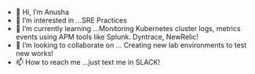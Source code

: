 - 👋 Hi, I’m Anusha
- 👀 I’m interested in ...SRE Practices 
- 🌱 I’m currently learning ...Monitoring Kubernetes cluster logs, metrics events using APM tools like Splunk. Dyntrace, NewRelic!
- 💞️ I’m looking to collaborate on ... Creating new lab environments to test new works!
- 📫 How to reach me ...just text me in SLACK!


<!---
mamidi98/mamidi98 is a ✨ special ✨ repository because its `README.md` (this file) appears on your GitHub profile.
You can click the Preview link to take a look at your changes.
--->
